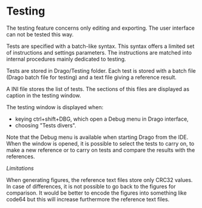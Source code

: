 # Testing

The testing feature concerns only editing and exporting. The user interface can not be tested this way.

Tests are specified with a batch-like syntax. This syntax offers a limited set of instructions and settings parameters. The instructions are matched into internal procedures mainly dedicated to testing.

Tests are stored in Drago/Testing folder. Each test is stored with a batch file (Drago batch file for testing) and a text file giving a reference result.

A INI file stores the list of tests. The sections of this files are displayed as caption in the testing window.

The testing window is displayed when:

- keying ctrl+shift+DBG, which open a Debug menu in Drago interface,
- choosing "Tests divers".

Note that the Debug menu is available when starting Drago from the IDE. When the window is opened, it is possible to select the tests to carry on, to make a new reference or to carry on tests and compare the results with the references.

_Limitations_

When generating figures, the reference text files store only CRC32 values. In case of differences, it is not possible to go back to the figures for comparison. It would be better to encode the figures into something like code64 but this will increase furthermore the reference text files.